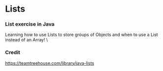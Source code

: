 # Lists
### List exercise in Java

Learning how to use Lists to store groups of Objects and when to use a List instead of an Array! \

### Credit

https://teamtreehouse.com/library/java-lists
